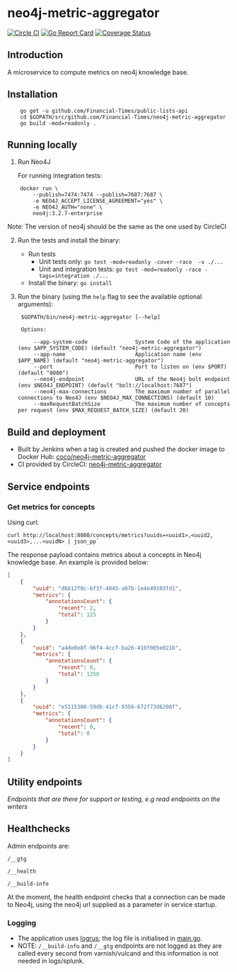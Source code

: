 # neo4j-metric-aggregator

[![Circle CI](https://circleci.com/gh/Financial-Times/neo4j-metric-aggregator/tree/master.png?style=shield)](https://circleci.com/gh/Financial-Times/neo4j-metric-aggregator/tree/master) [![Go Report Card](https://goreportcard.com/badge/github.com/Financial-Times/neo4j-metric-aggregator)](https://goreportcard.com/report/github.com/Financial-Times/neo4j-metric-aggregator) [![Coverage Status](https://coveralls.io/repos/github/Financial-Times/neo4j-metric-aggregator/badge.svg)](https://coveralls.io/github/Financial-Times/neo4j-metric-aggregator)

## Introduction

A microservice to compute metrics on neo4j knowledge base.

## Installation      

        go get -u github.com/Financial-Times/public-lists-api
        cd $GOPATH/src/github.com/Financial-Times/neo4j-metric-aggregator
        go build -mod=readonly .

## Running locally

1. Run Neo4J

	For running integration tests:

```
	docker run \
		--publish=7474:7474 --publish=7687:7687 \
		-e NEO4J_ACCEPT_LICENSE_AGREEMENT="yes" \
		-e NEO4J_AUTH="none" \
		neo4j:3.2.7-enterprise
```
Note: The version of neo4j should be the same as the one used by CircleCI 


2. Run the tests and install the binary:

    * Run tests
        * Unit tests only: `go test -mod=readonly -cover -race  -v ./...`
        * Unit and integration tests: `go test -mod=readonly -race -tags=integration ./...`
    * Install the binary: `go install`

3. Run the binary (using the `help` flag to see the available optional arguments):

        $GOPATH/bin/neo4j-metric-aggregator [--help]

        Options:
                     
            --app-system-code         		System Code of the application (env $APP_SYSTEM_CODE) (default "neo4j-metric-aggregator")
            --app-name                		Application name (env $APP_NAME) (default "neo4j-metric-aggregator")
            --port                    		Port to listen on (env $PORT) (default "8080")
            --neo4j-endpoint          		URL of the Neo4j bolt endpoint (env $NEO4J_ENDPOINT) (default "bolt://localhost:7687")
            --neo4j-max-connections   		The maximum number of parallel connections to Neo4J (env $NEO4J_MAX_CONNECTIONS) (default 10)
            --maxRequestBatchSize     		The maximum number of concepts per request (env $MAX_REQUEST_BATCH_SIZE) (default 20)


## Build and deployment

* Built by Jenkins when a tag is created and pushed the docker image to Docker Hub: [coco/neo4j-metric-aggregator](https://hub.docker.com/r/coco/neo4j-metric-aggregator/)
* CI provided by CircleCI: [neo4j-metric-aggregator](https://circleci.com/gh/Financial-Times/neo4j-metric-aggregator)

## Service endpoints

### Get metrics for concepts

Using curl:

    curl http://localhost:8080/concepts/metrics?uuids=<uuid1>,<uuid2,<uuid3>,...<uuidN> | json_pp`

The response payload contains metrics about a concepts in Neo4j knowledge base. 
An example is provided below:

```json
[
    {
        "uuid": "d6b12f0c-bf3f-4045-a07b-1e4e49103fd1",
        "metrics": {
			"annotationsCount": {
				"recent": 2,
				"total": 125
			}
        }
    },
    {
        "uuid": "a4de0e8f-96f4-4ccf-ba26-410f005e021b",
        "metrics": {
            "annotationsCount": {
				"recent": 0,
				"total": 1250
			}
        }
    },    
    {
        "uuid": "e5115380-59db-41cf-9356-672f73d6208f",
        "metrics": {
			"annotationsCount": {
				"recent": 0,
				"total": 0
			}
        }
    }
]
``` 

## Utility endpoints
_Endpoints that are there for support or testing, e.g read endpoints on the writers_

## Healthchecks
Admin endpoints are:

`/__gtg`

`/__health`

`/__build-info`

At the moment, the health endpoint checks that a connection can be made to Neo4j, 
using the neo4j url supplied as a parameter in service startup.

### Logging

* The application uses [logrus](https://github.com/sirupsen/logrus); the log file is initialised in [main.go](main.go).
* NOTE: `/__build-info` and `/__gtg` endpoints are not logged as they are called every second from varnish/vulcand and this information is not needed in logs/splunk.

